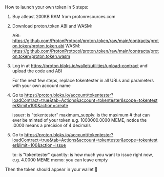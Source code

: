 How to launch your own token in 5 steps:

1. Buy atleast 200KB RAM from protonresources.com
2. Download proton.token ABI and WASM:

    ABI: https://github.com/ProtonProtocol/proton.token/raw/main/contracts/proton.token/proton.token.abi
    WASM: https://github.com/ProtonProtocol/proton.token/raw/main/contracts/proton.token/proton.token.wasm

4. Log in at https://proton.bloks.io/wallet/utilities/upload-contract and upload the code and ABI

    For the next few steps, replace tokentester in all URLs and parameters with your own account name

4. Go to https://proton.bloks.io/account/tokentester?loadContract=true&tab=Actions&account=tokentester&scope=tokentester&limit=100&action=create

    issuer: is "tokentester"
    maximum_supply: is the maximum # that can ever be minted of your token e.g. 1000000.0000 MEME, notice the .0000 means a precision of 4 decimals

5. Go to https://proton.bloks.io/account/tokentester?loadContract=true&tab=Actions&account=tokentester&scope=tokentester&limit=100&action=issue

    to: is "tokentester"
    quantity: is how much you want to issue right now, e.g. 4.0000 MEME
    memo: you can leave empty

Then the token should appear in your wallet 🙂